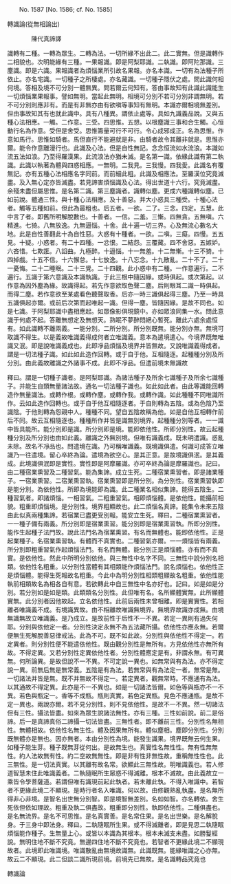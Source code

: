 ﻿　　No. 1587 [No. 1586; cf. No. 1585]

轉識論(從無相論出)

　　　　陳代真諦譯


識轉有二種。一轉為眾生。二轉為法。一切所緣不出此二。此二實無。但是識轉作二相貌也。次明能緣有三種。一果報識。即是阿梨耶識。二執識。即阿陀那識。三塵識。即是六識。果報識者為煩惱業所引故名果報。亦名本識。一切有為法種子所依止。亦名宅識。一切種子之所棲處。亦名藏識。一切種子隱伏之處。問此識何相何境。答相及境不可分別一體無異。問若爾云何知有。答由事故知有此識此識能生一切煩惱業果報事。譬如無明。當起此無明。相境可分別不若可分別非謂無明。若不可分別則應非有。而是有非無亦由有欲嗔等事知有無明。本識亦爾相境無差別。但由事故知其有也就此識中。具有八種異。謂依止處等。具如九識義品說。又與五種心法相應。一觸。二作意。三受。四思惟。五想。以根塵識三事和合生觸。心恒動行名為作意。受但是舍受。思惟籌量可行不可行。令心成邪成正。名為思惟。作意如馬行。思惟如騎者。馬但直行不能避就是非。由騎者故令其離非就是。思惟亦爾。能令作意離漫行也。此識及心法。但是自性無記。念念恒流如水流浪。本識如流五法如浪。乃至得羅漢果。此流浪法亦猶未滅。是名第一識。依緣此識有第二執識。此識以執著為體與四惑相應。一無明。二我見。三我慢。四我愛。此識名有覆無記。亦有五種心法相應名字同前。而前細此粗。此識及相應法。至羅漢位究竟滅盡。及入無心定亦皆滅盡。若見諦害煩惱識及心法。得出世道十六行。究竟滅盡。余殘未盡但屬思惟。是名第二識。第三塵識者。識轉似塵。更成六種識轉似塵。已如前說。體通三性。與十種心法相應。及十善惡。并大小惑具三種受。十種心法者。觸等五種如前。但此為最粗也。后五者。一欲。二了。三念。四定。五慧。此中言了者。即舊所明解脫數也。十善者。一信。二羞。三慚。四無貪。五無嗔。六精進。七猗。八無放逸。九無逼惱。十舍。此十遍一切三界。心及無流心數名大地。此是自性善翻此十為自性惡。大惑有十種者。一欲。二嗔。三癡。四慢。五五見。十疑。小惑者。有二十四種。一忿恨。二結怨。三覆藏。四不舍惡。五嫉妒。六吝惜。七欺誑。八諂曲。九極醉。十逼惱。十一無羞。十二無慚。十三不猗。十四掉戲。十五不信。十六懈怠。十七放逸。十八忘念。十九散亂。二十不了。二十一憂悔。二十二睡眠。二十三覺。二十四觀。此小惑中有二種。一作意遍行。二不遍行。五識于第六意識及本識執識。于此三根中隨因緣。或時俱起。或次第起。以作意為因外塵為緣。故識得起。若先作意欲取色聲二塵。后則眼耳二識一時俱起。而得二塵。若作意欲至某處看色聽聲取香。后亦一時三識俱起得三塵。乃至一時具五識俱起亦爾。或前后次第而起唯起一識。但得一塵。皆隨因緣。是故不同也。如是七識。于阿梨耶識中盡相應起。如眾像影俱現鏡中。亦如眾浪同集一水。問此意識于何處不起。答離無想定及無想天。熟眠不夢醉悶絕心暫死。離此六處余處恒有。如此識轉不離兩義。一能分別。二所分別。所分別既無。能分別亦無。無境可取識不得生。以是義故唯識義得成何者立唯識義。意本為遣境遣心。今境界既無唯識又泯。即是說唯識義成也。此即凈品煩惱及境界并皆無故。又說唯識義得成者。謂是一切法種子識。如此如此造作回轉。或于自于他。互相隨逐。起種種分別及所分別。由此義故離識之外諸事不成。此即不凈品。但遣前境未無識故

釋曰。謂是一切種子識者。是阿梨耶識。為諸法種子及所余七識種子及所余七識種子。并能生自類無量諸法故。通名一切法種子識也。如此如此者。由此等識能回轉造作無量識法。或轉作根。或轉作塵。或轉作我。或轉作識。如此種種不同唯識所作。云如此造作回轉也。或于自于他互相隨逐者。于自則轉為五陰。或為色陰乃至識陰。于他則轉為怨親中人。種種不同。望自五陰故稱為他。如是自他互相轉作前后不同。故云互相隨逐也。種種所作并皆是識無別境界。起種種分別等者。一一識中皆具能所。能分別即是識。所分別即是境。能即依他性。所即分別性。故云起種種分別及所分別也由如此義。離識之外無別境。但唯有識義成。既未明遣識。惑亂未除。故名不凈品也。問遣境在識。乃可稱唯識義。既境識俱遣。何識可成答立唯識乃一往遣境。留心卒終為論。遣境為欲空心。是其正意。是故境識俱泯。是其義成。此境識俱泯即是實性。實性即是阿摩羅識。亦可卒終為論是摩羅識也。記曰。由二種宿業熏習及二種習氣。能為集諦。成立生死。二種宿業熏習者。即是諸業種子。一宿業熏習。二宿業熏習執。宿業熏習即是所分別。為分別性。宿業熏習執即是能分別。為依他性。所即為境能即為識。此二種業名相似集諦。能得五陰生。二種習氣者。即諸煩惱。一相習氣。二粗重習氣。相即煩惱體。是依他性。能攝前相貌。粗重即煩惱境。是分別性。境界粗顯故也。此二煩惱名真諦。能集令未來五陰由此似真兩種集諦。若宿業已盡更受別報。能安立生死。釋曰。二種宿業熏習者。一一種子備有兩義。所分別即是宿業熏習。能分別即是宿業熏習執。所即分別性。能作生起種子法門故。說此法門名為宿業熏習。有名而無體也。能即依他性。正是起業種子。名宿業熏習執。有體而不真實也。二種習氣亦爾。一一煩惱皆有兩義。所分別即粗重習氣作起煩惱法門。有名而無體。能分別正是煩惱體。亦有而不真實。是依他性。然此中所明分別依他。與三無性中名字不同。三無性中說分別名相類。依他性名粗重。以分別性當體有其相類能作煩惱法門。說名煩惱也。依他性正是煩惱體。能得生死報故名粗重。今此中為明分別性相類粗顯故名粗重。依他性能執前相類故名為相各自有意。若欲轉此中自三無性中名亦好也。記曰。如是如是分別。若分別如是如是類。此類類名分別性。此但唯有名。名所顯體實無。此所顯體實無。此分別者因他故起。立名依他性。此前后兩性未曾相離。即是實實性。若相離者唯識義不成。有境識異故。由不相離故唯識無境界。無境界故識亦成無。由境無識無故立唯識義。是乃成立。是故前性于后性不一不異。若定一異則有過失何耶。分別與依他定一者。分別性決定永無不為五法藏所攝。依他性亦應永無。若爾便無生死解脫善惡律戒法。此為不可。既不如此故。分別性與依他性不得定一。若定異者。則分別性便不能遣依他性。既由觀分別性是無所有。方見依他性亦無所有故。不得定異。又若分別性定異依他性者。分別性體應定是有。非謂永無。有可異無。何所論異。是故但說不一不異。不可定說一異也。如無常與有為法。亦不得定說一異。前無后無是無常義。五陰是有為法。若無常與有為法定一者。無常是無。一切諸法并皆是無。既不并無故不得定一。若定異者。觀無常時。不應通有為法。以其通故不得定異。此亦是不一不異也。如是一切諸法皆爾。如色等與瓶亦不一不異。若色與瓶定一。香等不成瓶。瓶則真實。若色定異瓶。見色不應通瓶。是故不定一異也。兩說亦爾。若不見分別性。則不見依他性。是故不一不異。然一切諸法但有三性。攝法皆盡。如來為眾生說諸法無性。亦有三種。三性如前說。前二是俗諦。后一是真諦真俗二諦攝一切法皆盡。三無性者。即不離前三性。分別性名無相性。無體相故。依他性名無生性。體及因果無所有。體似塵相。塵即分別性。分別既無體亦是無也。因亦無者。本由分別性為境。能發生識果。境界既無云何生果。如種子能生芽。種子既無芽從何出。是故無生也。真實性名無性性。無有性無無性。約人法故無有性。約二空故無無性。即是非有性非無性故。重稱無性性也。此三無性。是一切法真實。以其離有故名常。欲顯此三無性故。明唯識義也。若人修道智慧未住此唯識義者。二執隨眠所生眾惑不得滅離。根本不滅故。由此義故立一乘皆令學菩薩道。若謂但唯有識現前起此執者。若未離此執。不得入唯識中。若智者不更緣此境二不顯現。是時行者名入唯識。何以故。由修觀熟亂執盡。是名無所得非心非境。是智名出世無分別智。即是境智無差別。名如如智。亦名轉依。舍生死依但依如理故。粗重及執二俱盡故。粗重即分別性。執即依他性。二種俱盡也。是名無流界。是名不可思惟。是名真實善。是名常住果。是名出世樂。是名解脫身。于三身中即法身。釋曰。二執隨眠所生果。或不得滅離者。即是見思二執隨眠煩惱能作種子。生無量上心。或皆以本識為其根本。根本未滅支未盡。如勝鬘經說。無明住地不斷不究竟。無邊四住地不斷不究竟也。若智者不更緣此境二不顯現故者。此境即此唯識境。唯識散亂由無境故識無。此識既無。能緣唯識之心亦無。故云二不顯現。此二但談二識所現前境。前境先已無故。是名識轉品究竟也

轉識論
